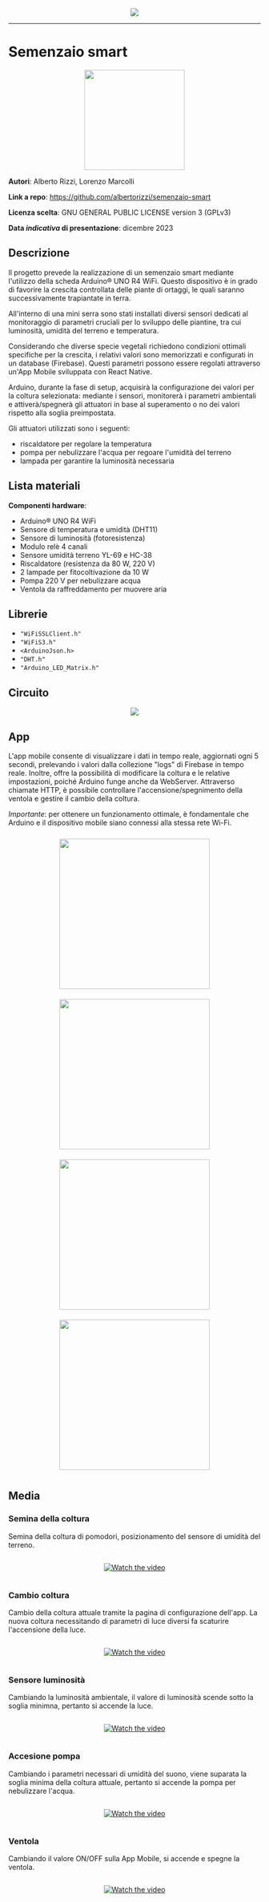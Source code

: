 <div align="center">
    <img src="assets/header.jpg" style="border-radius: 10%"></img>
</div>

___

# Semenzaio smart
<div align="center">
    <img src="assets/logo-w.png" width="200px"></img>
</div>

**Autori**: Alberto Rizzi, Lorenzo Marcolli

**Link a repo**: https://github.com/albertorizzi/semenzaio-smart

**Licenza scelta**: GNU GENERAL PUBLIC LICENSE version 3 (GPLv3)

**Data *indicativa* di presentazione**: dicembre 2023

## Descrizione
Il progetto prevede la realizzazione di un semenzaio smart mediante l'utilizzo della scheda Arduino® UNO R4 WiFi. Questo dispositivo è in grado di favorire la crescita controllata delle piante di ortaggi, le quali saranno successivamente trapiantate in terra.

All'interno di una mini serra sono stati installati diversi sensori dedicati al monitoraggio di parametri cruciali per lo sviluppo delle piantine, tra cui luminosità, umidità del terreno e temperatura.

Considerando che diverse specie vegetali richiedono condizioni ottimali specifiche per la crescita, i relativi valori sono memorizzati e configurati in un database (Firebase). Questi parametri possono essere regolati attraverso un'App Mobile sviluppata con React Native.

Arduino, durante la fase di setup, acquisirà la configurazione dei valori per la coltura selezionata: mediante i sensori, monitorerà i parametri ambientali e attiverà/spegnerà gli attuatori in base al superamento o no dei valori rispetto alla soglia preimpostata.

Gli attuatori utilizzati sono i seguenti:
- riscaldatore per regolare la temperatura
- pompa per nebulizzare l'acqua per regoare l'umidità del terreno
- lampada per garantire la luminosità necessaria

## Lista materiali
**Componenti hardware**:
- Arduino® UNO R4 WiFi
- Sensore di temperatura e umidità (DHT11)
- Sensore di luminosità (fotoresistenza)
- Modulo relè 4 canali
- Sensore umidità terreno YL-69 e HC-38
- Riscaldatore (resistenza da 80 W, 220 V)
- 2 lampade per fitocoltivazione da 10 W
- Pompa 220 V per nebulizzare acqua
- Ventola da raffreddamento per muovere aria


## Librerie
- `"WiFiSSLClient.h"`
- `"WiFiS3.h"`
- `<ArduinoJson.h>`
- `"DHT.h"`
- `"Arduino_LED_Matrix.h"`


## Circuito
<div align="center">
    <img src="assets/semenzaio-smart-circuit.jpg" width=""></img>
</div>

## App
L'app mobile consente di visualizzare i dati in tempo reale, aggiornati ogni 5 secondi, prelevando i valori dalla collezione "logs" di Firebase in tempo reale. Inoltre, offre la possibilità di modificare la coltura e le relative impostazioni, poiché Arduino funge anche da WebServer. Attraverso chiamate HTTP, è possibile controllare l'accensione/spegnimento della ventola e gestire il cambio della coltura.

*Importante*: per ottenere un funzionamento ottimale, è fondamentale che Arduino e il dispositivo mobile siano connessi alla stessa rete Wi-Fi.

<div align="center" style="display:flex; flex-wrap: wrap; justify-content: center;">
    <img src="assets/app-home.png" width="300px" style="margin: 10px;"></img>
    <img src="assets/app-setting-crop.png" width="300px" style="margin: 10px;"></img>
    <img src="assets/app-select-crop.png" width="300px" style="margin: 10px;"></img>
    <img src="assets/app-modify-value-configuration.png" width="300px" style="margin: 10px;"></img>
</div>

## Media
### Semina della coltura

Semina della coltura di pomodori, posizionamento del sensore di umidità del terreno.

<div align="center" style="display:flex; flex-wrap: wrap; justify-content: center;">

[![Watch the video](https://img.youtube.com/vi/VanfRF-iYK8/0.jpg)](https://www.youtube.com/watch?v=VanfRF-iYK8)

</div>


### Cambio coltura
Cambio della coltura attuale tramite la pagina di configurazione dell'app. La nuova coltura necessitando di parametri di luce diversi fa scaturire l'accensione della luce. 

<div align="center" style="display:flex; flex-wrap: wrap; justify-content: center;">

[![Watch the video](https://img.youtube.com/vi/AzrMw2Qhdq0/0.jpg)](https://www.youtube.com/watch?v=AzrMw2Qhdq0)

</div>

### Sensore luminosità
Cambiando la luminosità ambientale, il valore di luminosità scende sotto la soglia minimna, pertanto si accende la luce.

<div align="center" style="display:flex; flex-wrap: wrap; justify-content: center;">

[![Watch the video](https://img.youtube.com/vi/fI13DSHIk4M/0.jpg)](https://www.youtube.com/watch?v=fI13DSHIk4M)

</div>

### Accesione pompa
Cambiando i parametri necessari di umidità del suono, viene suparata la soglia minima della coltura attuale, pertanto si accende la pompa per nebulizzare l'acqua.

<div align="center" style="display:flex; flex-wrap: wrap; justify-content: center;">

[![Watch the video](https://img.youtube.com/vi/8Q1bnotlYYE/0.jpg)](https://www.youtube.com/watch?v=8Q1bnotlYYE)

</div>

### Ventola
Cambiando il valore ON/OFF sulla App Mobile, si accende e spegne la ventola.

<div align="center" style="display:flex; flex-wrap: wrap; justify-content: center;">

[![Watch the video](https://img.youtube.com/vi/9ND9dOCLHKQ/0.jpg)](https://www.youtube.com/watch?v=9ND9dOCLHKQ)

</div>
